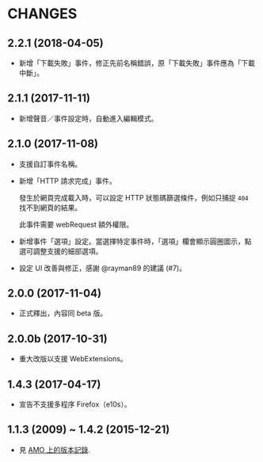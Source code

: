 CHANGES
=======

## 2.2.1 (2018-04-05)

* 新增「下載失敗」事件，修正先前名稱錯誤，原「下載失敗」事件應為「下載中斷」。

## 2.1.1 (2017-11-11)

* 新增聲音／事件設定時，自動進入編輯模式。

## 2.1.0 (2017-11-08)

* 支援自訂事件名稱。

* 新增「HTTP 請求完成」事件。 

  發生於網頁完成載入時，可以設定 HTTP 狀態碼篩選條件，例如只捕捉 `404` 找不到網頁的結果。

  此事件需要 webRequest 額外權限。

* 新增事件「選項」設定。當選擇特定事件時，「選項」欄會顯示圓圈圖示，點選可調整支援的細部選項。

* 設定 UI 改善與修正，感謝 @rayman89 的建議 (#7)。

## 2.0.0 (2017-11-04)

* 正式釋出，內容同 beta 版。

## 2.0.0b (2017-10-31)

* 重大改版以支援 WebExtensions。

## 1.4.3 (2017-04-17)

* 宣告不支援多程序 Firefox（e10s）。

## 1.1.3 (2009) ~ 1.4.2 (2015-12-21)

* 見 [AMO 上的版本記錄][].


[AMO 上的版本記錄]: https://addons.mozilla.org/firefox/addon/noise/versions/
